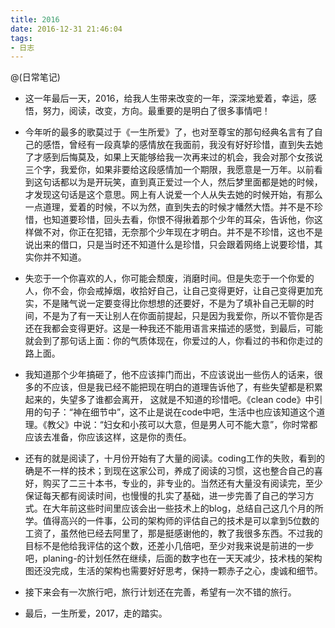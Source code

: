 ```yaml
---
title: 2016
date: 2016-12-31 21:46:04
tags:
- 日志
---
```


@(日常笔记)

- 这一年最后一天，2016，给我人生带来改变的一年，深深地爱着，幸运，感悟，努力，阅读，改变，方向。最重要的是明白了很多事情吧！ 

- 今年听的最多的歌莫过于《一生所爱》了，也对至尊宝的那句经典名言有了自己的感悟，曾经有一段真挚的感情放在我面前，我没有好好珍惜，直到失去她了才感到后悔莫及，如果上天能够给我一次再来过的机会，我会对那个女孩说三个字，我爱你，如果非要给这段感情加一个期限，我愿意是一万年。以前看到这句话都以为是开玩笑，直到真正爱过一个人，然后梦里面都是她的时候，才发现这句话是这个意思。网上有人说爱一个人从失去她的时候开始，有那么一点道理，爱着的时候，不以为然，直到失去的时候才幡然大悟。并不是不珍惜，也知道要珍惜，回头去看，你恨不得揪着那个少年的耳朵，告诉他，你这样做不对，你正在犯错，无奈那个少年现在才明白。并不是不珍惜，这也不是说出来的借口，只是当时还不知道什么是珍惜，只会跟着网络上说要珍惜，其实你并不知道。 

- 失恋于一个你喜欢的人，你可能会颓废，消磨时间。但是失恋于一个你爱的人，你不会，你会戒掉烟，收拾好自己，让自己变得更好，让自己变得更加充实，不是赌气说一定要变得比你想想的还要好，不是为了填补自己无聊的时间，不是为了有一天让别人在你面前提起，只是因为我爱你，所以不管你是否还在我都会变得更好。这是一种我还不能用语言来描述的感觉，到最后，可能就会到了那句话上面：你的气质体现在，你爱过的人，你看过的书和你走过的路上面。 

- 我知道那个少年搞砸了，他不应该摔门而出，不应该说出一些伤人的话来，很多的不应该，但是我已经不能把现在明白的道理告诉他了，有些失望都是积累起来的，失望多了谁都会离开，  这就是不知道的珍惜吧。《clean code》中引用的句子：“神在细节中”，这不止是说在code中吧，生活中也应该知道这个道理。《教父》中说：“妇女和小孩可以大意，但是男人可不能大意”，你时常都应该去准备，你应该这样，这是你的责任。 

- 还有的就是阅读了，十月份开始有了大量的阅读。coding工作的失败，看到的确是不一样的技术；到现在这家公司，养成了阅读的习惯，这也整合自己的喜好，购买了二三十本书，专业的，非专业的。当然还有大量没有阅读完，至少保证每天都有阅读时间，也慢慢的扎实了基础，进一步完善了自己的学习方式。在大年前这些时间里应该会出一些技术上的blog，总结自己这几个月的所学。值得高兴的一件事，公司的架构师的评估自己的技术是可以拿到5位数的工资了，虽然他已经去阿里了，那是挺感谢他的，教了我很多东西。不过我的目标不是他给我评估的这个数，还差小几倍吧，至少对我来说是前进的一步吧，planing-的计划任然在继续，后面的数字也在一天天减少，技术栈的架构图还没完成，生活的架构也需要好好思考，保持一颗赤子之心，虔诚和细节。 

- 接下来会有一次旅行吧，旅行计划还在完善，希望有一次不错的旅行。 

- 最后，一生所爱，2017，走的踏实。